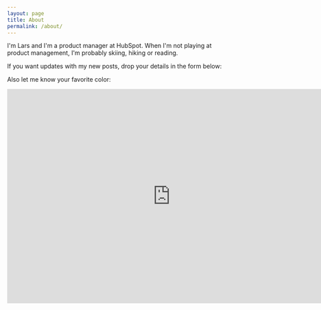 ```yaml
---
layout: page
title: About
permalink: /about/
---
```


I'm Lars and I'm a product manager at HubSpot. When I'm not playing at product management, I'm probably skiing, hiking or reading.

If you want updates with my new posts, drop your details in the form below:


<!--[if lte IE 8]>
<script charset="utf-8" type="text/javascript" src="//js.hsforms.net/forms/v2-legacy.js"></script>
<![endif]-->
<script charset="utf-8" type="text/javascript" src="//js.hsforms.net/forms/v2.js"></script>
<script>
  hbspt.forms.create({
    css: '',
    portalId: '447168',
    formId: 'b0c5b9b5-5576-4a6f-ad5c-969aba749da6'
  });
</script>

Also let me know your favorite color:
<iframe src="https://docs.google.com/forms/d/e/1FAIpQLSeV0VQTla20QcIBT36N3fZkG6WvYrbzMrZrwjDGUkcctI7j7w/viewform?embedded=true" width="760" height="500" frameborder="0" marginheight="0" marginwidth="0">Loading...</iframe>
